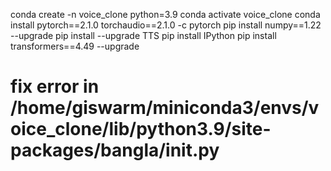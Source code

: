 conda create -n voice_clone python=3.9
conda activate voice_clone
conda install pytorch==2.1.0 torchaudio==2.1.0 -c pytorch
pip install numpy==1.22 --upgrade
pip install --upgrade TTS
pip install IPython
pip install transformers==4.49 --upgrade

# fix error in /home/giswarm/miniconda3/envs/voice_clone/lib/python3.9/site-packages/bangla/__init__.py


